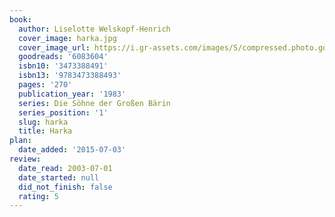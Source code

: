 ```yaml
---
book:
  author: Liselotte Welskopf-Henrich
  cover_image: harka.jpg
  cover_image_url: https://i.gr-assets.com/images/S/compressed.photo.goodreads.com/books/1385368730l/6083604._SX98_.jpg
  goodreads: '6083604'
  isbn10: '3473388491'
  isbn13: '9783473388493'
  pages: '270'
  publication_year: '1983'
  series: Die Söhne der Großen Bärin
  series_position: '1'
  slug: harka
  title: Harka
plan:
  date_added: '2015-07-03'
review:
  date_read: 2003-07-01
  date_started: null
  did_not_finish: false
  rating: 5
---
```

